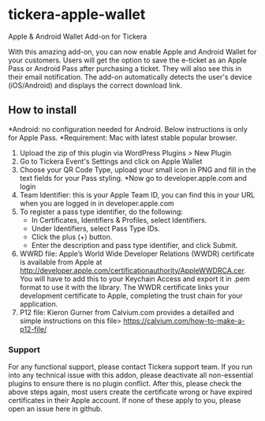 # tickera-apple-wallet
Apple &amp; Android Wallet Add-on for Tickera

With this amazing add-on, you can now enable Apple and Android Wallet for your customers. Users will get the option to save the e-ticket as an Apple Pass or Android Pass after purchasing a ticket. They will also see this in their email notification. The add-on automatically detects the user's device (iOS/Android) and displays the correct download link.

## How to install
*Android: no configuration needed for Android. Below instructions is only for Apple Pass.
*Requirement: Mac with latest stable popular browser.
1. Upload the zip of this plugin via WordPress Plugins > New Plugin
2. Go to Tickera Event's Settings and click on Apple Wallet
3. Choose your QR Code Type, upload your small icon in PNG and fill in the text fields for your Pass styling.
*Now go to developer.apple.com and login
4. Team Identifier: this is your Apple Team ID, you can find this in your URL when you are logged in in developer.apple.com
5. To register a pass type identifier, do the following:
   - In Certificates, Identifiers & Profiles, select Identifiers.
   - Under Identifiers, select Pass Type IDs.
   - Click the plus (+) button.
   - Enter the description and pass type identifier, and click Submit.
6. WWRD file: Apple’s World Wide Developer Relations (WWDR) certificate is available from Apple at http://developer.apple.com/certificationauthority/AppleWWDRCA.cer. You will have to add this to your Keychain Access and export it in .pem format to use it with the library. The WWDR certificate links your development certificate to Apple, completing the trust chain for your application.
7. P12 file: Kieron Gurner from Calvium.com provides a detailled and simple instructions on this file> https://calvium.com/how-to-make-a-p12-file/

### Support
For any functional support, please contact Tickera support team. If you run into any technical issue with this addon, please deactivate all non-essential plugins to ensure there is no plugin conflict. After this, please check the above steps again, most users create the certificate wrong or have expired certificates in their Apple account. If none of these apply to you, please open an issue here in github. 
